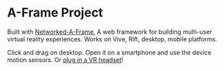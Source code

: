 # A-Frame Project

Built with [Networked-A-Frame](https://github.com/haydenjameslee/networked-aframe), A web framework for building multi-user virtual reality experiences. Works on Vive, Rift, desktop, mobile platforms.

Click and drag on desktop. Open it on a smartphone and use the device motion sensors. Or [plug in a VR headset](https://webvr.rocks)!